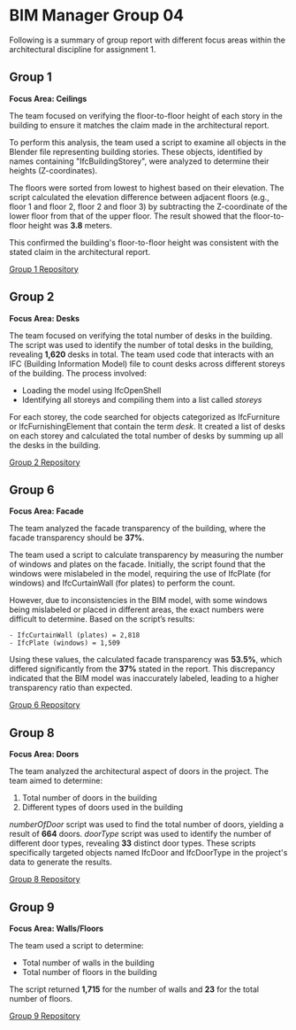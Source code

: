 # BIM Manager Group 04

Following is a summary of group report with different focus areas within the architectural discipline for assignment 1.  

## Group 1

**Focus Area: Ceilings**

The team focused on verifying the floor-to-floor height of each story in the building to ensure it matches the claim made in the architectural report.

To perform this analysis, the team used a script to examine all objects in the Blender file representing building stories. These objects, identified by names containing "IfcBuildingStorey", were analyzed to determine their heights (Z-coordinates).

The floors were sorted from lowest to highest based on their elevation. The script calculated the elevation difference between adjacent floors (e.g., floor 1 and floor 2, floor 2 and floor 3) by subtracting the Z-coordinate of the lower floor from that of the upper floor. The result showed that the floor-to-floor height was **3.8** meters.

This confirmed the building's floor-to-floor height was consistent with the stated claim in the architectural report.

[Group 1 Repository](https://github.com/Navairax/Group1)

## Group 2

**Focus Area: Desks**

The team focused on verifying the total number of desks in the building. The script was used to identify the number of total desks in the building, revealing **1,620** desks in total. The team used code that interacts with an IFC (Building Information Model) file to count desks across different storeys of the building. The process involved:

- Loading the model using IfcOpenShell
- Identifying all storeys and compiling them into a list called *storeys*

For each storey, the code searched for objects categorized as IfcFurniture or IfcFurnishingElement that contain the term *desk*. It created a list of desks on each storey and calculated the total number of desks by summing up all the desks in the building.

[Group 2 Repository](https://github.com/JohnDope90/Group2)

## Group 6

**Focus Area: Facade**

The team analyzed the facade transparency of the building, where the facade transparency should be **37%**.

The team used a script to calculate transparency by measuring the number of windows and plates on the facade. Initially, the script found that the windows were mislabeled in the model, requiring the use of IfcPlate (for windows) and IfcCurtainWall (for plates) to perform the count.

However, due to inconsistencies in the BIM model, with some windows being mislabeled or placed in different areas, the exact numbers were difficult to determine. Based on the script’s results:

    - IfcCurtainWall (plates) = 2,818
    - IfcPlate (windows) = 1,509

Using these values, the calculated facade transparency was **53.5%**, which differed significantly from the **37%** stated in the report. This discrepancy indicated that the BIM model was inaccurately labeled, leading to a higher transparency ratio than expected.

[Group 6 Repository](https://github.com/Raghadhamza/Group6)

## Group 8

**Focus Area: Doors**

The team analyzed the architectural aspect of doors in the project. The team aimed to determine:

1. Total number of doors in the building
2. Different types of doors used in the building

*numberOfDoor* script was used to find the total number of doors, yielding a result of **664** doors. *doorType* script was used to identify the number of different door types, revealing **33** distinct door types. These scripts specifically targeted objects named IfcDoor and IfcDoorType in the project's data to generate the results.

[Group 8 Repository](https://github.com/Ajad2024/Group8)


## Group 9

**Focus Area: Walls/Floors**

The team used a script to determine: 

- Total number of walls in the building  
- Total number of floors in the building

The script returned **1,715** for the number of walls and **23** for the total number of floors.

[Group 9 Repository](https://github.com/Noahnox/Group9)